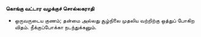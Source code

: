 **கொங்கு வட்டார வழக்குச் சொல்லகராதி**
- ஒருவருடைய குணம்; தன்மை அல்லது சூழ்நிலை முதலிய வற்றிற்கு ஒத்துப் போகிற விதம். நீக்குப்போக்கா நடந்துக்கனும்.

